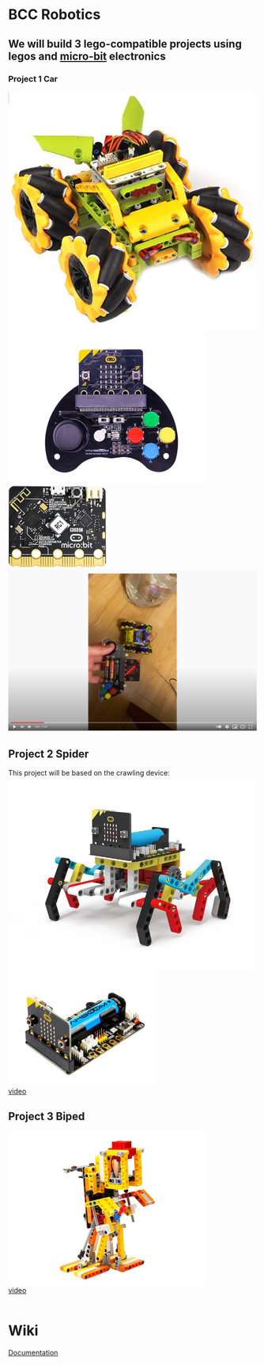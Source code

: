 <html>
<body>
<h1>BCC Robotics</h1>
<h2>We will build 3 lego-compatible projects using legos and <a href="https://microbit.org/">micro-bit</a> electronics</h2>
<h3>Project 1 Car</h2>
<a href="https://www.amazon.com/Elecfreaks-microbit-Wonder-Rugged-Micro/dp/B088TQYB7B/ref=sxts_sxwds-bia-wc-drs1_0?cv_ct_cx=microbit+car&dchild=1&keywords=microbit+car&pd_rd_i=B088TQYB7B&pd_rd_r=63726b64-dec4-4c42-bd85-df0a07dea28d&pd_rd_w=jOTxA&pd_rd_wg=imjTM&pf_rd_p=c33e4373-edb9-47f9-a7e6-5d3d6a7a4ad0&pf_rd_r=WVW676HHJPN65A1NJFG3&psc=1&qid=1608512786&sr=1-1-5e875a02-02b1-4426-9916-8a5c26cd5a14"><img src="docs/images/microbitCar.jpg"></a><br>
<a href="https://category.yahboom.net/products/basicgamehandle?_pos=2&_sid=ac928f2a2&_ss=r"><img src="docs/images/joystick.jpg" width="400px"></a><br>
<a href="https://www.amazon.com/Waveshare-BBC-Micro-Built-Microphone/dp/B08P8GKDV9/ref=sr_1_5?dchild=1&keywords=micro+bit+speaker&qid=1608513456&sr=8-5"><img src="docs/images/microBit.jpg" width="200px"></a><br>
<a href="https://youtu.be/5s7F5uljFIQ"><img src="docs/images/video1.jpg" width="550px"></a>
<h2>Project 2 Spider</h2>
This project will be based on the crawling device:<br>
<a href="https://category.yahboom.net/products/spider-bit?_pos=1&_sid=b01ba5a2c&_ss=r"><img src="docs/images/yahboomSpider.jpg" width="500px"></a><br>
<a href="https://category.yahboom.net/products/super-bit?_pos=1&_sid=eb0adc16e&_ss=r"><img src="docs/images/superBit.jpg" width="300px"></a><br>
<a href="https://www.youtube.com/watch?v=a6OLxZTac7w">video</a><br>
<h2>Project 3 Biped</h2>
<a href="https://category.yahboom.net/products/biped-bit"><img src="docs/images/biped.jpg" width="400px"></a><br>
<a href="https://youtu.be/c7Dsrjii4ow">video</a><br>
<br>
<h1>Wiki</h1>
<a href="https://paulware.github.io/BCCRobotics/">Documentation</a>
<br>
</body>
</html>